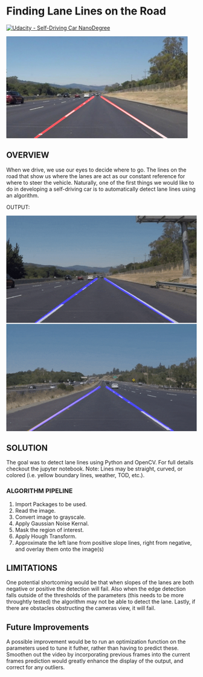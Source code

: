 # **Finding Lane Lines on the Road** 
[![Udacity - Self-Driving Car NanoDegree](https://s3.amazonaws.com/udacity-sdc/github/shield-carnd.svg)](http://www.udacity.com/drive)

<img src="examples/laneLines_thirdPass.jpg" width="480" alt="Combined Image" />

OVERVIEW
---

When we drive, we use our eyes to decide where to go.  The lines on the road that show us where the lanes are act as our constant reference for where to steer the vehicle.  Naturally, one of the first things we would like to do in developing a self-driving car is to automatically detect lane lines using an algorithm.

OUTPUT:

![](white_gif.gif)
![](yellow_gif.gif)

## SOLUTION 

The goal was to detect lane lines using Python and OpenCV. For full details checkout the jupyter notebook. Note: Lines may be straight, curved, or colored (i.e. yellow boundary lines, weather, TOD, etc.).

### ALGORITHM PIPELINE
1. Import Packages to be used.
2. Read the image.
3. Convert image to grayscale.
4. Apply Gaussian Noise Kernal.
5. Mask the region of interest.
6. Apply Hough Transform.
7. Approximate the left lane from positive slope lines, right from negative, and overlay them onto the image(s) 

## LIMITATIONS

One potential shortcoming would be that when slopes of the lanes are both negative or positive the detection will fail. Also when the edge detection falls outside of the thresholds of the parameters (this needs to be more throughtly tested) the algorithm may not be able to detect the lane. Lastly, if there are obstacles obstructing the cameras view, it will fail.
## Future Improvements

A possible improvement would be to run an optimization function on the parameters used to tune it futher, rather than having to predict these. Smoothen out the video by incorporating previous frames into the current frames prediction would greatly enhance the display of the output, and correct for any outliers.
